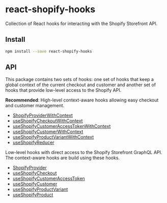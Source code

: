 # react-shopify-hooks

Collection of React hooks for interacting with the Shopify Storefront API.

## Install

```sh
npm install --save react-shopify-hooks
```

## API

This package contains two sets of hooks: one set of hooks that keep a global
context of the current checkout and customer and another set of hooks that
provide low-level access to the Shopify API.

**Recommended**: High-level context-aware hooks allowing easy checkout and
customer management.

- [ShopifyProviderWithContext](./ShopifyProviderWithContext)
- [useShopifyCheckoutWithContext](./useShopifyCheckoutWithContext)
- [useShopifyCustomerAccessTokenWithContext](./useShopifyCustomerAccessTokenWithContext)
- [useShopifyCustomerWithContext](./useShopifyCustomerWithContext)
- [useShopifyProductVariantWithContext](./useShopifyProductVariantWithContext)
- [useShopifyReducer](./useShopifyReducer)

Low-level hooks with direct access to the Shopify Storefront GraphQL API. The
context-aware hooks are build using these hooks.

- [ShopifyProvider](./ShopifyProvider.md)
- [useShopifyCheckout](./useShopifyCheckout.md)
- [useShopifyCustomerAccessToken](./useShopifyCustomerAccessToken.md)
- [useShopifyCustomer](./useShopifyCustomer.md)
- [useShopifyProductVariant](./useShopifyProductVariant.md)
- [useShopifyProduct](./useShopifyProduct.md)
